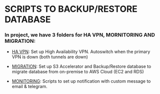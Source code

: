 # SCRIPTS TO BACKUP/RESTORE DATABASE 


### In project, we have 3 folders for HA VPN, MORNITORING AND MIGRATION:

+ [HA VPN](https://github.com/renova-cloud/cab-dbm-aws/tree/feature/migration-database/HA_VPN): Set up High Availability VPN. Autoswitch when the primary VPN is down (both tunnels are down)

+ [MIGRATION](https://github.com/renova-cloud/cab-dbm-aws/tree/feature/migration-database/MIGRATION): Set up S3 Accelerator and Backup/Restore database to migrate database from on-premise to AWS Cloud (EC2 and RDS)

+ [MONITORING](https://github.com/renova-cloud/cab-dbm-aws/tree/feature/migration-database/MONITORING): Scripts to set up notification with custom message to email & telegram.


